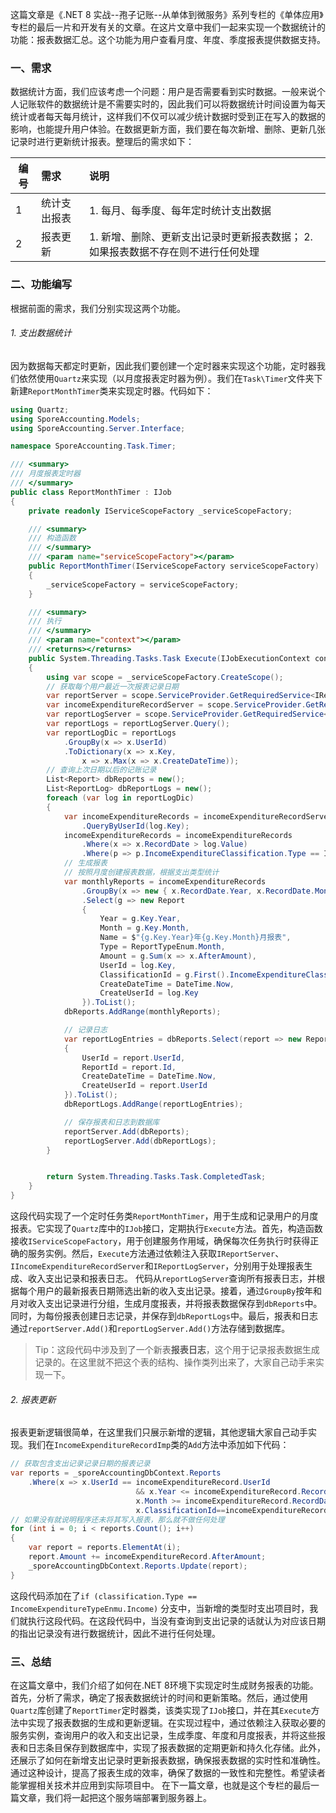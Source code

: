 这篇文章是《.NET 8 实战--孢子记账--从单体到微服务》系列专栏的《单体应用》专栏的最后一片和开发有关的文章。在这片文章中我们一起来实现一个数据统计的功能：报表数据汇总。这个功能为用户查看月度、年度、季度报表提供数据支持。

### 一、需求
数据统计方面，我们应该考虑一个问题：用户是否需要看到实时数据。一般来说个人记账软件的数据统计是不需要实时的，因此我们可以将数据统计时间设置为每天统计或者每天每月统计，这样我们不仅可以减少统计数据时受到正在写入的数据的影响，也能提升用户体验。在数据更新方面，我们要在每次新增、删除、更新几张记录时进行更新统计报表。整理后的需求如下：

|编号|需求|说明|
|---|:---|:---|
|1|统计支出报表|1. 每月、每季度、每年定时统计支出数据|
|2|报表更新|1. 新增、删除、更新支出记录时更新报表数据； 2. 如果报表数据不存在则不进行任何处理|

### 二、功能编写
根据前面的需求，我们分别实现这两个功能。
###### 1. 支出数据统计
因为数据每天都定时更新，因此我们要创建一个定时器来实现这个功能，定时器我们依然使用`Quartz`来实现（以月度报表定时器为例）。我们在`Task\Timer`文件夹下新建`ReportMonthTimer`类来实现定时器。代码如下：
```csharp
using Quartz;
using SporeAccounting.Models;
using SporeAccounting.Server.Interface;

namespace SporeAccounting.Task.Timer;

/// <summary>
/// 月度报表定时器
/// </summary>
public class ReportMonthTimer : IJob
{
    private readonly IServiceScopeFactory _serviceScopeFactory;

    /// <summary>
    /// 构造函数
    /// </summary>
    /// <param name="serviceScopeFactory"></param>
    public ReportMonthTimer(IServiceScopeFactory serviceScopeFactory)
    {
        _serviceScopeFactory = serviceScopeFactory;
    }

    /// <summary>
    /// 执行
    /// </summary>
    /// <param name="context"></param>
    /// <returns></returns>
    public System.Threading.Tasks.Task Execute(IJobExecutionContext context)
    {
        using var scope = _serviceScopeFactory.CreateScope();
        // 获取每个用户最近一次报表记录日期
        var reportServer = scope.ServiceProvider.GetRequiredService<IReportServer>();
        var incomeExpenditureRecordServer = scope.ServiceProvider.GetRequiredService<IIncomeExpenditureRecordServer>();
        var reportLogServer = scope.ServiceProvider.GetRequiredService<IReportLogServer>();
        var reportLogs = reportLogServer.Query();
        var reportLogDic = reportLogs
            .GroupBy(x => x.UserId)
            .ToDictionary(x => x.Key,
                x => x.Max(x => x.CreateDateTime));
        // 查询上次日期以后的记账记录
        List<Report> dbReports = new();
        List<ReportLog> dbReportLogs = new();
        foreach (var log in reportLogDic)
        {
            var incomeExpenditureRecords = incomeExpenditureRecordServer
                .QueryByUserId(log.Key);
            incomeExpenditureRecords = incomeExpenditureRecords
                .Where(x => x.RecordDate > log.Value)
                .Where(p => p.IncomeExpenditureClassification.Type == IncomeExpenditureTypeEnmu.Income).ToList();
            // 生成报表
            // 按照月度创建报表数据，根据支出类型统计
            var monthlyReports = incomeExpenditureRecords
                .GroupBy(x => new { x.RecordDate.Year, x.RecordDate.Month })
                .Select(g => new Report
                {
                    Year = g.Key.Year,
                    Month = g.Key.Month,
                    Name = $"{g.Key.Year}年{g.Key.Month}月报表",
                    Type = ReportTypeEnum.Month,
                    Amount = g.Sum(x => x.AfterAmount),
                    UserId = log.Key,
                    ClassificationId = g.First().IncomeExpenditureClassificationId,
                    CreateDateTime = DateTime.Now,
                    CreateUserId = log.Key
                }).ToList();
            dbReports.AddRange(monthlyReports);

            // 记录日志
            var reportLogEntries = dbReports.Select(report => new ReportLog
            {
                UserId = report.UserId,
                ReportId = report.Id,
                CreateDateTime = DateTime.Now,
                CreateUserId = report.UserId
            }).ToList();
            dbReportLogs.AddRange(reportLogEntries);

            // 保存报表和日志到数据库
            reportServer.Add(dbReports);
            reportLogServer.Add(dbReportLogs);
        }


        return System.Threading.Tasks.Task.CompletedTask;
    }
}
```
这段代码实现了一个定时任务类`ReportMonthTimer`，用于生成和记录用户的月度报表。它实现了`Quartz`库中的`IJob`接口，定期执行`Execute`方法。首先，构造函数接收`IServiceScopeFactory`，用于创建服务作用域，确保每次任务执行时获得正确的服务实例。然后，`Execute`方法通过依赖注入获取`IReportServer`、`IIncomeExpenditureRecordServer`和`IReportLogServer`，分别用于处理报表生成、收入支出记录和报表日志。
代码从`reportLogServer`查询所有报表日志，并根据每个用户的最新报表日期筛选出新的收入支出记录。接着，通过`GroupBy`按年和月对收入支出记录进行分组，生成月度报表，并将报表数据保存到`dbReports`中。同时，为每份报表创建日志记录，并保存到`dbReportLogs`中。最后，报表和日志通过`reportServer.Add()`和`reportLogServer.Add()`方法存储到数据库。

>Tip：这段代码中涉及到了一个新表**报表日志**，这个用于记录报表数据生成记录的。在这里就不把这个表的结构、操作类列出来了，大家自己动手来实现一下。

###### 2. 报表更新
报表更新逻辑很简单，在这里我们只展示新增的逻辑，其他逻辑大家自己动手实现。我们在`IncomeExpenditureRecordImp`类的`Add`方法中添加如下代码：
```csharp
// 获取包含支出记录记录日期的报表记录
var reports = _sporeAccountingDbContext.Reports
    .Where(x => x.UserId == incomeExpenditureRecord.UserId
                            && x.Year <= incomeExpenditureRecord.RecordDate.Year &&
                            x.Month >= incomeExpenditureRecord.RecordDate.Month &&
                            x.ClassificationId==incomeExpenditureRecord.IncomeExpenditureClassificationId);
// 如果没有就说明程序还未将其写入报表，那么就不做任何处理
for (int i = 0; i < reports.Count(); i++)
{
    var report = reports.ElementAt(i);
    report.Amount += incomeExpenditureRecord.AfterAmount;
    _sporeAccountingDbContext.Reports.Update(report);
}
```
这段代码添加在了`if (classification.Type == IncomeExpenditureTypeEnmu.Income)` 分支中，当新增的类型时支出项目时，我们就执行这段代码。在这段代码中，当没有查询到支出记录的话就认为对应该日期的指出记录没有进行数据统计，因此不进行任何处理。

### 三、总结
在这篇文章中，我们介绍了如何在.NET 8环境下实现定时生成财务报表的功能。首先，分析了需求，确定了报表数据统计的时间和更新策略。然后，通过使用`Quartz`库创建了`ReportTimer`定时器类，该类实现了`IJob`接口，并在其`Execute`方法中实现了报表数据的生成和更新逻辑。在实现过程中，通过依赖注入获取必要的服务实例，查询用户的收入和支出记录，生成季度、年度和月度报表，并将这些报表和日志条目保存到数据库中，实现了报表数据的定期更新和持久化存储。此外，还展示了如何在新增支出记录时更新报表数据，确保报表数据的实时性和准确性。通过这种设计，提高了报表生成的效率，确保了数据的一致性和完整性。希望读者能掌握相关技术并应用到实际项目中。
在下一篇文章，也就是这个专栏的最后一篇文章，我们将一起把这个服务端部署到服务器上。